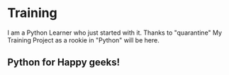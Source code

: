 # Training
I am a Python Learner who just started with it. Thanks to "quarantine" 
My Training Project as a rookie in "Python" will be here.

## Python for Happy geeks!

